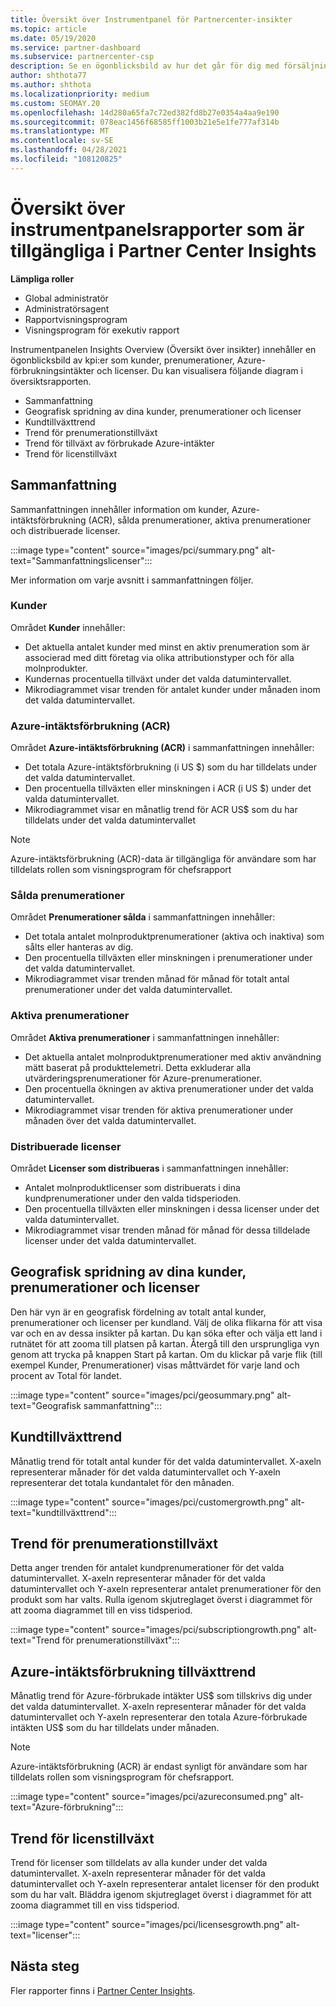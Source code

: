 ```yaml
---
title: Översikt över Instrumentpanel för Partnercenter-insikter
ms.topic: article
ms.date: 05/19/2020
ms.service: partner-dashboard
ms.subservice: partnercenter-csp
description: Se en ögonblicksbild av hur det går för dig med försäljning och distribution, kundtillväxt och intäktstillväxt med licenser, prenumerationer och Azure-förbrukning.
author: shthota77
ms.author: shthota
ms.localizationpriority: medium
ms.custom: SEOMAY.20
ms.openlocfilehash: 14d280a65fa7c72ed382fd8b27e0354a4aa9e190
ms.sourcegitcommit: 078eac1456f68585ff1003b21e5e1fe777af314b
ms.translationtype: MT
ms.contentlocale: sv-SE
ms.lasthandoff: 04/28/2021
ms.locfileid: "108120825"
---
```

# <a name="overview-dashboard-reports-available-in-partner-center-insights"></a>Översikt över instrumentpanelsrapporter som är tillgängliga i Partner Center Insights
 
**Lämpliga roller**

- Global administratör
- Administratörsagent
- Rapportvisningsprogram
- Visningsprogram för exekutiv rapport

Instrumentpanelen Insights Overview (Översikt över insikter) innehåller en ögonblicksbild av kpi:er som kunder, prenumerationer, Azure-förbrukningsintäkter och licenser. Du kan visualisera följande diagram i översiktsrapporten.

- Sammanfattning  
- Geografisk spridning av dina kunder, prenumerationer och licenser  
- Kundtillväxttrend 
- Trend för prenumerationstillväxt 
- Trend för tillväxt av förbrukade Azure-intäkter 
- Trend för licenstillväxt 

## <a name="summary"></a>Sammanfattning

Sammanfattningen innehåller information om kunder, Azure-intäktsförbrukning (ACR), sålda prenumerationer, aktiva prenumerationer och distribuerade licenser. 

:::image type="content" source="images/pci/summary.png" alt-text="Sammanfattningslicenser":::

Mer information om varje avsnitt i sammanfattningen följer.

### <a name="customers"></a>Kunder

Området **Kunder** innehåller:

- Det aktuella antalet kunder med minst en aktiv prenumeration som är associerad med ditt företag via olika attributionstyper och för alla molnprodukter.
- Kundernas procentuella tillväxt under det valda datumintervallet.
- Mikrodiagrammet visar trenden för antalet kunder under månaden inom det valda datumintervallet.

### <a name="azure-consumed-revenue-acr"></a>Azure-intäktsförbrukning (ACR)

Området **Azure-intäktsförbrukning (ACR)** i sammanfattningen innehåller:

- Det totala Azure-intäktsförbrukning (i US $) som du har tilldelats under det valda datumintervallet.
- Den procentuella tillväxten eller minskningen i ACR (i US $) under det valda datumintervallet.
- Mikrodiagrammet visar en månatlig trend för ACR US$ som du har tilldelats under det valda datumintervallet 

> [!NOTE]
> Azure-intäktsförbrukning (ACR)-data är tillgängliga för användare som har tilldelats rollen som visningsprogram för chefsrapport 
 
### <a name="subscriptions-sold"></a>Sålda prenumerationer

Området **Prenumerationer sålda** i sammanfattningen innehåller:

- Det totala antalet molnproduktprenumerationer (aktiva och inaktiva) som sålts eller hanteras av dig.  
- Den procentuella tillväxten eller minskningen i prenumerationer under det valda datumintervallet.
- Mikrodiagrammet visar trenden månad för månad för totalt antal prenumerationer under det valda datumintervallet.

### <a name="active-subscriptions"></a>Aktiva prenumerationer

Området **Aktiva prenumerationer** i sammanfattningen innehåller:

- Det aktuella antalet molnproduktprenumerationer med aktiv användning mätt baserat på produkttelemetri. Detta exkluderar alla utvärderingsprenumerationer för Azure-prenumerationer.  
- Den procentuella ökningen av aktiva prenumerationer under det valda datumintervallet.
- Mikrodiagrammet visar trenden för aktiva prenumerationer under månaden över det valda datumintervallet.
 
### <a name="licenses-deployed"></a>Distribuerade licenser

Området **Licenser som distribueras** i sammanfattningen innehåller:
 
- Antalet molnproduktlicenser som distribuerats i dina kundprenumerationer under den valda tidsperioden. 
- Den procentuella tillväxten eller minskningen i dessa licenser under det valda datumintervallet. 
- Mikrodiagrammet visar trenden månad för månad för dessa tilldelade licenser under det valda datumintervallet.

## <a name="geographical-spread-of-your-customers-subscriptions-and-licenses"></a>Geografisk spridning av dina kunder, prenumerationer och licenser

Den här vyn är en geografisk fördelning av totalt antal kunder, prenumerationer och licenser per kundland. Välj de olika flikarna för att visa var och en av dessa insikter på kartan. Du kan söka efter och välja ett land i rutnätet för att zooma till platsen på kartan. Återgå till den ursprungliga vyn genom att trycka på knappen Start på kartan. Om du klickar på varje flik (till exempel Kunder, Prenumerationer) visas måttvärdet för varje land och procent av Total för landet.  

:::image type="content" source="images/pci/geosummary.png" alt-text="Geografisk sammanfattning":::

## <a name="customers-growth-trend"></a>Kundtillväxttrend

Månatlig trend för totalt antal kunder för det valda datumintervallet. X-axeln representerar månader för det valda datumintervallet och Y-axeln representerar det totala kundantalet för den månaden. 

:::image type="content" source="images/pci/customergrowth.png" alt-text="kundtillväxttrend":::

## <a name="subscriptions-growth-trend"></a>Trend för prenumerationstillväxt

Detta anger trenden för antalet kundprenumerationer för det valda datumintervallet. X-axeln representerar månader för det valda datumintervallet och Y-axeln representerar antalet prenumerationer för den produkt som har valts. Rulla igenom skjutreglaget överst i diagrammet för att zooma diagrammet till en viss tidsperiod. 

:::image type="content" source="images/pci/subscriptiongrowth.png" alt-text="Trend för prenumerationstillväxt":::

## <a name="azure-consumed-revenue-growth-trend"></a>Azure-intäktsförbrukning tillväxttrend

Månatlig trend för Azure-förbrukade intäkter US$ som tillskrivs dig under det valda datumintervallet. X-axeln representerar månader för det valda datumintervallet och Y-axeln representerar den totala Azure-förbrukade intäkten US$ som du har tilldelats under månaden.

> [!NOTE]
> Azure-intäktsförbrukning (ACR) är endast synligt för användare som har tilldelats rollen som visningsprogram för chefsrapport. 

:::image type="content" source="images/pci/azureconsumed.png" alt-text="Azure-förbrukning":::

## <a name="licenses-growth-trend"></a>Trend för licenstillväxt
 
Trend för licenser som tilldelats av alla kunder under det valda datumintervallet. X-axeln representerar månader för det valda datumintervallet och Y-axeln representerar antalet licenser för den produkt som du har valt. Bläddra igenom skjutreglaget överst i diagrammet för att zooma diagrammet till en viss tidsperiod.  

:::image type="content" source="images/pci/licensesgrowth.png" alt-text="licenser":::

## <a name="next-steps"></a>Nästa steg

Fler rapporter finns i [Partner Center Insights](partner-center-insights.md).
